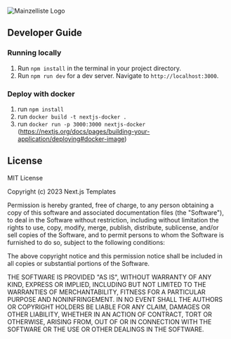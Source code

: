 ![Mainzelliste Logo](./doc/images/mainzelliste-logo-670.png)

## Developer Guide
### Running locally
1. Run `npm install` in the terminal in your project directory.
2. Run `npm run dev` for a dev server. Navigate to `http://localhost:3000`.

### Deploy with docker
1. run `npm install`
2. run `docker build -t nextjs-docker .`
3. run `docker run -p 3000:3000 nextjs-docker`
(https://nextjs.org/docs/pages/building-your-application/deploying#docker-image)

## License
MIT License

Copyright (c) 2023 Next.js Templates

Permission is hereby granted, free of charge, to any person obtaining a copy
of this software and associated documentation files (the "Software"), to deal
in the Software without restriction, including without limitation the rights
to use, copy, modify, merge, publish, distribute, sublicense, and/or sell
copies of the Software, and to permit persons to whom the Software is
furnished to do so, subject to the following conditions:

The above copyright notice and this permission notice shall be included in all
copies or substantial portions of the Software.

THE SOFTWARE IS PROVIDED "AS IS", WITHOUT WARRANTY OF ANY KIND, EXPRESS OR
IMPLIED, INCLUDING BUT NOT LIMITED TO THE WARRANTIES OF MERCHANTABILITY,
FITNESS FOR A PARTICULAR PURPOSE AND NONINFRINGEMENT. IN NO EVENT SHALL THE
AUTHORS OR COPYRIGHT HOLDERS BE LIABLE FOR ANY CLAIM, DAMAGES OR OTHER
LIABILITY, WHETHER IN AN ACTION OF CONTRACT, TORT OR OTHERWISE, ARISING FROM,
OUT OF OR IN CONNECTION WITH THE SOFTWARE OR THE USE OR OTHER DEALINGS IN THE
SOFTWARE.
